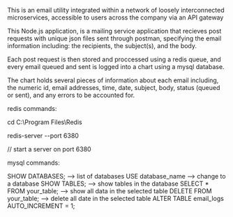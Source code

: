 This is an email utility integrated within a network of loosely interconnected microservices, accessible to users across the company via an API gateway

This Node.js application, is a mailing service application that recieves post requests with unique json files sent through postman, specifying the email information including: the recipients, the subject(s), and the body. 

Each post request is then stored and proccessed using a redis queue, and every email queued and sent is logged into a chart using a mysql database.

The chart holds several pieces of information about each email including, the numeric id, email addresses, time, date, subject, body, status (queued or sent), and any errors to be accounted for. 

redis commands:

cd C:\Program Files\Redis

redis-server --port 6380

// start a server on port 6380

mysql commands:

SHOW DATABASES; --> list of databases
USE database_name --> change to a database
SHOW TABLES; --> show tables in the database
SELECT * FROM your_table; --> show all data in the selected table
DELETE FROM your_table; --> delete all date in the selected table
ALTER TABLE email_logs AUTO_INCREMENT = 1;